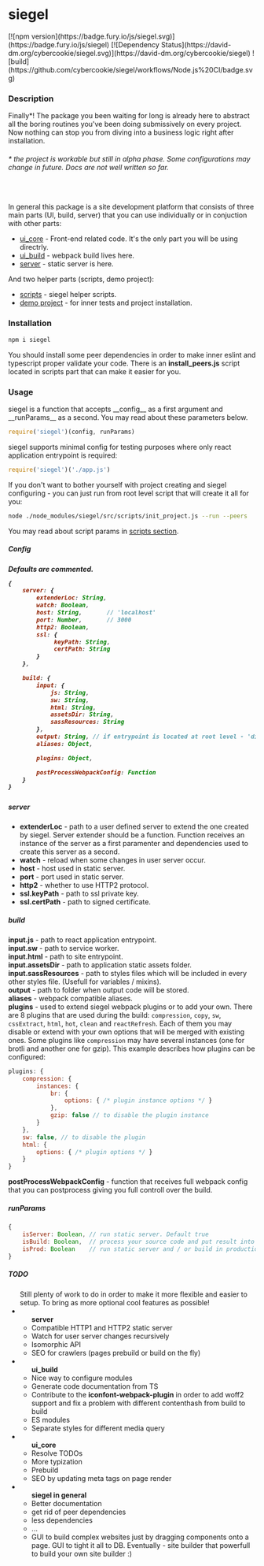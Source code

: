 <h1>siegel</h1>
[![npm version](https://badge.fury.io/js/siegel.svg)](https://badge.fury.io/js/siegel)
[![Dependency Status](https://david-dm.org/cybercookie/siegel.svg)](https://david-dm.org/cybercookie/siegel)
![build](https://github.com/cybercookie/siegel/workflows/Node.js%20CI/badge.svg)

<h3>Description</h3>
Finally*! The package you been waiting for long is already here to abstract all the boring routines you've been doing submissively on every project. Now nothing can stop you from diving into a business logic right after installation.
<h6>* the project is workable but still in alpha phase. Some configurations may change in future. Docs are not well written so far.</h6><br />

In general this package is a site development platform that consists of three main parts (UI, build, server) that you can use individually or in conjuction with other parts:
- [ui_core](https://github.com/CyberCookie/siegel/tree/master/src/ui_core) - Front-end related code. It's the only part you will be using directrly.
- [ui_build](https://github.com/CyberCookie/siegel/tree/master/src/ui_build) - webpack build lives here.
- [server](https://github.com/CyberCookie/siegel/tree/master/src/server) - static server is here.

And two helper parts (scripts, demo project):
- [scripts](https://github.com/CyberCookie/siegel/tree/master/src/scripts) - siegel helper scripts.
- [demo project](https://github.com/CyberCookie/siegel/tree/master/__example) - for inner tests and project installation.


<h3>Installation</h3>

```sh
npm i siegel
```

You should install some peer dependencies in order to make inner eslint and typescript proper validate your code. There is an __install_peers.js__ script located in scripts part that can make it easier for you.

<h3>Usage</h3>
siegel is a function that accepts __config__ as a first argument and __runParams__ as a second.
You may read about these parameters below.

```js
require('siegel')(config, runParams)
```

siegel supports minimal config for testing purposes where only react application entrypoint is required:

```js
require('siegel')('./app.js')
```

If you don't want to bother yourself with project creating and siegel configuring - you can just run from root level script that will create it all for you:

```sh
node ./node_modules/siegel/src/scripts/init_project.js --run --peers
```

You may read about script params in [scripts section](https://github.com/CyberCookie/siegel/tree/master/src/scripts).

<h5>Config<h5>
Defaults are commented.

```js
{
    server: {
        extenderLoc: String,
        watch: Boolean,
        host: String,       // 'localhost'
        port: Number,       // 3000
        http2: Boolean,
        ssl: {
             keyPath: String,
             certPath: String
        }
    },

    build: {
        input: {
            js: String,
            sw: String,
            html: String,
            assetsDir: String,
            sassResources: String
        },
        output: String, // if entrypoint is located at root level - 'dist' folder will be created at the same level. Othervice 'dist' folder will be created one level upper regarding to an entrypoint.
        aliases: Object,

        plugins: Object,

        postProcessWebpackConfig: Function
    }
}
```

##### server
- __extenderLoc__ - path to a user defined server to extend the one created by siegel. Server extender should be a function. Function receives an instance of the server as a first paramenter and dependencies used to create this server as a second.
- __watch__ - reload when some changes in user server occur.
- __host__ - host used in static server.
- __port__ - port used in static server.
- __http2__ - whether to use HTTP2 protocol.
- __ssl.keyPath__ - path to ssl private key.
- __ssl.certPath__ - path to signed certificate.

##### build
__input.js__ - path to react application entrypoint.\
__input.sw__ - path to service worker.\
__input.html__ - path to site entrypoint.\
__input.assetsDir__ - path to application static assets folder.\
__input.sassResources__ - path to styles files which will be included in every other styles file. (Usefull for variables / mixins).\
__output__ - path to folder when output code will be stored.\
__aliases__ - webpack compatible aliases.\
__plugins__ - used to extend siegel webpack plugins or to add your own. There are 8 plugins that are used during the build: `compression`, `copy`, `sw`, `cssExtract`, `html`, `hot`, `clean` and `reactRefresh`. Each of them you may disable or extend with your own options that will be merged with existing ones. Some plugins like `compression` may have several instances (one for brotli and another one for gzip). This example describes how plugins can be configured:

```js
plugins: {
    compression: {
        instances: {
            br: {
                options: { /* plugin instance options */ }
            },
            gzip: false // to disable the plugin instance
        }
    },
    sw: false, // to disable the plugin
    html: {
        options: { /* plugin options */ }
    }
}
```

__postProcessWebpackConfig__ - function that receives full webpack config that you can postprocess giving you full controll over the build.

##### runParams

```js
{
    isServer: Boolean, // run static server. Default true
    isBuild: Boolean,  // process your source code and put result into output folder. Default true
    isProd: Boolean    // run static server and / or build in production mode. Default false
}
```

##### TODO
<ul>Still plenty of work to do in order to make it more flexible and easier to setup. To bring as more optional cool features as possible!
    <li><ul><b>server</b>
        <li>Compatible HTTP1 and HTTP2 static server</li>
        <li>Watch for user server changes recursively</li>
        <li>Isomorphic API</li>
        <li>SEO for crawlers (pages prebuild or build on the fly)</li>
    </ul></li>
    <li><ul><b>ui_build</b>
        <li>Nice way to configure modules</li>
        <li>Generate code documentation from TS</li>
        <li>Contribute to the <b>iconfont-webpack-plugin</b> in order to add woff2 support and fix a problem with different contenthash from build to build</li>
        <li>ES modules</li>
        <li>Separate styles for different media query</li>
    </ul></li>
    <li><ul><b>ui_core</b>
        <li>Resolve TODOs</li>
        <li>More typization</li>
        <li>Prebuild</li>
        <li>SEO by updating meta tags on page render</li>
    </ul></li>
    <li><ul><b>siegel in general</b>
        <li>Better documentation</li>
        <li>get rid of peer dependencies</li>
        <li>less dependencies</li>
        <li>...</li>
        <li>GUI to build complex websites just by dragging components onto a page. GUI to tight it all to DB. Eventually - site builder that powerfull to build your own site builder :)</li>
    </ul></li>
</ul>